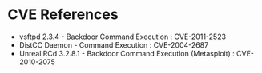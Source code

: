 # CVE References

- vsftpd 2.3.4 - Backdoor Command Execution : CVE-2011-2523
- DistCC Daemon - Command Execution : CVE-2004-2687
- UnrealIRCd 3.2.8.1 - Backdoor Command Execution (Metasploit) : CVE-2010-2075

